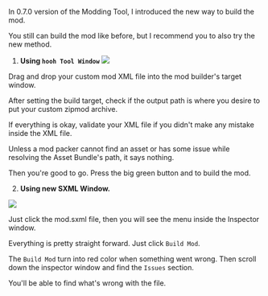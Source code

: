 In 0.7.0 version of the Modding Tool, I introduced the new way to build the mod.

You still can build the mod like before, but I recommend you to also try the new method.

1. **Using `hooh Tool Window`**
![](imgs/mod_00.png)

Drag and drop your custom mod XML file into the mod builder's target window.

After setting the build target, check if the output path is where you desire to put your custom zipmod archive.

If everything is okay, validate your XML file if you didn't make any mistake inside the XML file.

Unless a mod packer cannot find an asset or has some issue while resolving the Asset Bundle's path, it says nothing.

Then you're good to go. Press the big green button and to build the mod.

2. **Using new SXML Window.**

![](imgs/070_mod_01.png)

Just click the mod.sxml file, then you will see the menu inside the Inspector window.

Everything is pretty straight forward. Just click `Build Mod`.

The `Build Mod` turn into red color when something went wrong. Then scroll down the inspector window and find the `Issues` section.

You'll be able to find what's wrong with the file.
